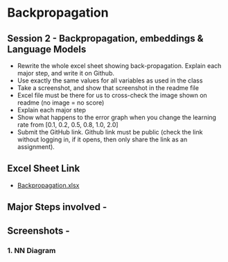 # Backpropagation
## Session 2 - Backpropagation, embeddings & Language Models
- Rewrite the whole excel sheet showing back-propagation. Explain each major step, and write it on Github.
- Use exactly the same values for all variables as used in the class
- Take a screenshot, and show that screenshot in the readme file
- Excel file must be there for us to cross-check the image shown on readme (no image = no score)
- Explain each major step
- Show what happens to the error graph when you change the learning rate from [0.1, 0.2, 0.5, 0.8, 1.0, 2.0]
- Submit the GitHub link. Github link must be public (check the link without logging in, if it opens, then only share the link as an assignment).

## Excel Sheet Link
- [Backpropagation.xlsx](https://github.com/Aesh-7568/Backpropagation/files/7261043/Backpropagation.xlsx)

## Major Steps involved - 

## Screenshots -
### 1. NN Diagram



